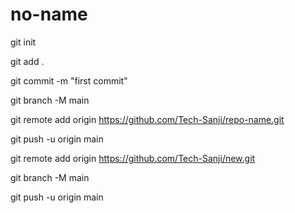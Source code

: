 # no-name
git init

git add .

git commit -m "first commit"

git branch -M main

git remote add origin https://github.com/Tech-Sanji/repo-name.git

git push -u origin main



git remote add origin https://github.com/Tech-Sanji/new.git

git branch -M main

git push -u origin main
